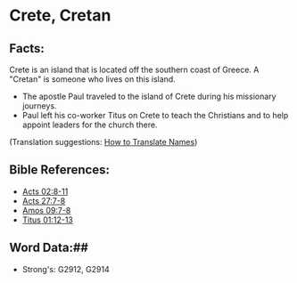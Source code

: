 # Crete, Cretan #

## Facts: ##

Crete is an island that is located off the southern coast of Greece. A "Cretan" is someone who lives on this island.

* The apostle Paul traveled to the island of Crete during his missionary journeys.
* Paul left his co-worker Titus on Crete to teach the Christians and to help appoint leaders for the church there.

(Translation suggestions: [How to Translate Names](rc://en/ta/man/translate/translate-names))

## Bible References: ##

* [Acts 02:8-11](rc://en/tn/help/act/02/08)
* [Acts 27:7-8](rc://en/tn/help/act/27/07)
* [Amos 09:7-8](rc://en/tn/help/amo/09/07)
* [Titus 01:12-13](rc://en/tn/help/tit/01/12)

## Word Data:##

* Strong's: G2912, G2914

